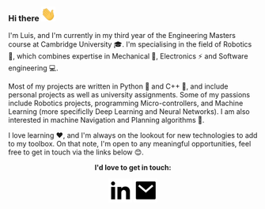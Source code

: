 ### Hi there <img src="https://raw.githubusercontent.com/LuisBustillo/LuisBustillo/master/img/wave.gif" width="30px">

I'm Luis, and I'm currently in my third year of the Engineering Masters course at Cambridge University :mortar_board:. I'm specialising in the field of Robotics :robot:, which combines expertise in Mechanical :wrench:, Electronics :zap: and Software engineering :computer:.

Most of my projects are written in Python :snake: and C++ :floppy_disk:, and include personal projects as well as university assignments. Some of my passions include Robotics projects, programming Micro-controllers, and Machine Learning (more specificlly Deep Learning and Neural Networks). I am also interested in machine Navigation and Planning algorithms :scroll:.

I love learning :heart:, and I'm always on the lookout for new technologies to add to my toolbox. On that note, I'm open to any meaningful opportunities, feel free to get in touch via the links below :blush:.


<p align="center">
  <b>I'd love to get in touch:<b>
    <p align="center">
      <a href="https://www.linkedin.com/in/luis-bustillo-ortiz/" alt="Linkedin"><img src="https://raw.githubusercontent.com/LuisBustillo/LuisBustillo/master/img/linkedin-fill.svg"></a>
      <a href="mailto:luis.bustillo.ortiz@gmail.com" alt="Contact me"><img src="https://raw.githubusercontent.com/LuisBustillo/LuisBustillo/master/img/mail-fill.svg"></a>
  </p>
</p>


<!--
**LuisBustillo/LuisBustillo** is a ✨ _special_ ✨ repository because its `README.md` (this file) appears on your GitHub profile.

Here are some ideas to get you started:

Image header + website link: [![Title Photo](https://raw.githubusercontent.com/LuisBustillo/LuisBustillo/master/img/header.png)](http://LuisBustillo.io/)
please visit my [website](https://LuisBustillo.io)
Link to website: <a href="https://LuisBustillo.io" alt="My site"><img src="https://raw.githubusercontent.com/LuisBustillo/LuisBustillo/master/img/external-link-fill.svg"></a>


- 🔭 I’m currently working on ...
- 🌱 I’m currently learning ...
- 👯 I’m looking to collaborate on ...
- 🤔 I’m looking for help with ...
- 💬 Ask me about ...
- 📫 How to reach me: ...
- 😄 Pronouns: ...
- ⚡ Fun fact: ...
-->
